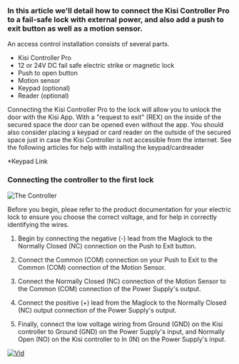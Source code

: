 <h3>In this article we'll detail how to connect the Kisi Controller Pro to a fail-safe lock with external power, and also add a push to exit button as well as a motion sensor.</h3>

An access control installation consists of several parts. 
* Kisi Controller Pro
* 12 or 24V DC fail safe electric strike or magnetic lock
* Push to open button
* Motion sensor
* Keypad (optional)
* Reader (optional)

Connecting the Kisi Controller Pro to the lock will allow you to unlock the door with the Kisi App. With a "request to exit" (REX) on the inside of the secured space the door can be opened even without the app. You should also consider placing a keypad or card reader on the outside of the secured space just in case the Kisi Controller is not accessible from the internet. See the following articles for help with installing the keypad/cardreader

*Keypad Link

<h3>Connecting the controller to the first lock</h3> 
<p>
  
![The Controller](https://help.kisi.io/hc/article_attachments/360053218093/REX_and_Motion_Sensor.png)

</p>
<p>
Before you begin, pleae refer to the product documentation for your electric lock to ensure you choose the correct voltage, and for help in correctly identifying the wires.
</p>

1. Begin by connecting the negative (-) lead from the Maglock to the Normally Closed (NC) connection on the Push to Exit button.

2. Connect the Common (COM) connection on your Push to Exit to the Common (COM) connection of the Motion Sensor.

3. Connect the Normally Closed (NC) connection of the Motion Sensor to the Common (COM) connection of the Power Supply's output.

4. Connect the positive (+) lead from the Maglock to the Normally Closed (NC) output connection of the Power Supply's output.

5. Finally, connect the low voltage wiring from Ground (GND) on the Kisi controller to Ground (GND) on the Power Supply's input, and Normally Open (NO) on the Kisi controller to In (IN) on the Power Supply's input.

[![Vid](http://img.youtube.com/vi/H0vQgyN_pN0/0.jpg)](http://www.youtube.com/watch?v=YH0vQgyN_pN0)
